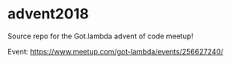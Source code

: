 # advent2018

Source repo for the Got.lambda advent of code meetup!

Event: https://www.meetup.com/got-lambda/events/256627240/
